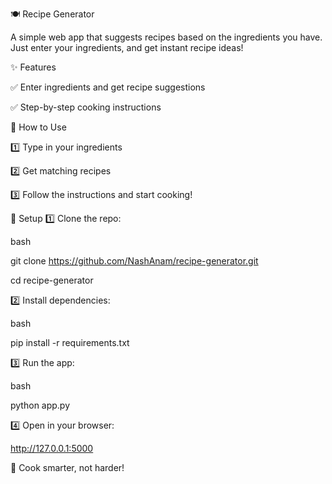 🍽️ Recipe Generator


A simple web app that suggests recipes based on the ingredients you have. Just enter your ingredients, and get instant recipe ideas!



✨ Features

✅ Enter ingredients and get recipe suggestions

✅ Step-by-step cooking instructions


🚀 How to Use

1️⃣ Type in your ingredients

2️⃣ Get matching recipes

3️⃣ Follow the instructions and start cooking!


🔧 Setup
1️⃣ Clone the repo:

bash

git clone https://github.com/NashAnam/recipe-generator.git

cd recipe-generator

2️⃣ Install dependencies:


bash

pip install -r requirements.txt

3️⃣ Run the app:

bash

python app.py

4️⃣ Open in your browser:


http://127.0.0.1:5000


🍳 Cook smarter, not harder!
